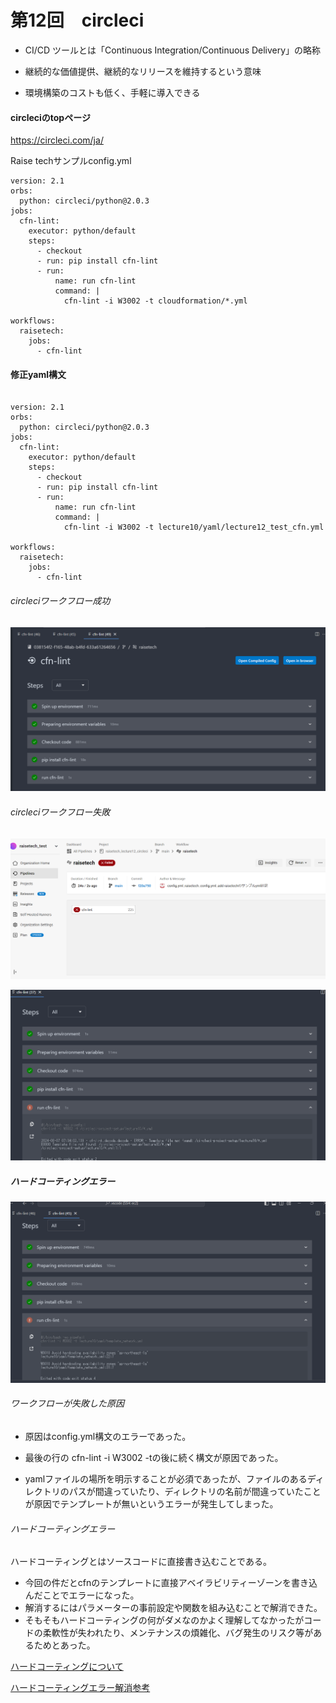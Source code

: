 # 第12回　circleci

- CI/CD ツールとは「Continuous Integration/Continuous Delivery」の略称

- 継続的な価値提供、継続的なリリースを維持するという意味

- 環境構築のコストも低く、手軽に導入できる


#### circleciのtopページ
https://circleci.com/ja/


Raise techサンプルconfig.yml

````
version: 2.1
orbs:
  python: circleci/python@2.0.3
jobs:
  cfn-lint:
    executor: python/default
    steps:
      - checkout
      - run: pip install cfn-lint
      - run:
          name: run cfn-lint
          command: |
            cfn-lint -i W3002 -t cloudformation/*.yml

workflows:
  raisetech:
    jobs:
      - cfn-lint
````


#### 修正yaml構文

````

version: 2.1
orbs:
  python: circleci/python@2.0.3
jobs:
  cfn-lint:
    executor: python/default
    steps:
      - checkout
      - run: pip install cfn-lint
      - run:
          name: run cfn-lint
          command: |
            cfn-lint -i W3002 -t lecture10/yaml/lecture12_test_cfn.yml

workflows:
  raisetech:
    jobs:
      - cfn-lint
````


###### circleciワークフロー成功
![img](.circleci/circleci_サンプルcfn-lint_success.png)


###### circleciワークフロー失敗

![img](.circleci/img：CircleCIワークフロー失敗時.png)


![img](.circleci/circleci_ワークフロー失敗_エラー内容.png)


##### ハードコーティングエラー

![img](.circleci/cfn_lint_ハードコーティングエラー.png)


###### ワークフローが失敗した原因

- 原因はconfig.yml構文のエラーであった。

- 最後の行の  cfn-lint -i W3002 -tの後に続く構文が原因であった。

- yamlファイルの場所を明示することが必須であったが、ファイルのあるディレクトリのパスが間違っていたり、ディレクトリの名前が間違っていたことが原因でテンプレートが無いというエラーが発生してしまった。

###### ハードコーティングエラー
ハードコーティングとはソースコードに直接書き込むことである。

- 今回の件だとcfnのテンプレートに直接アベイラビリティーゾーンを書き込んだことでエラーになった。
- 解消するにはパラメーターの事前設定や関数を組み込むことで解消できた。
- そもそもハードコーティングの何がダメなのかよく理解してなかったがコードの柔軟性が失われたり、メンテナンスの煩雑化、バグ発生のリスク等があるためとあった。


[ハードコーティングについて](https://teams.qiita.com/hard-coding-meaning-avoidance-beginner-guide/#:~:text=%E3%83%8F%E3%83%BC%E3%83%89%E3%82%B3%E3%83%BC%E3%83%87%E3%82%A3%E3%83%B3%E3%82%B0%E3%81%AF%E3%81%AA%E3%81%9C%E3%81%A0%E3%82%81%E3%81%AA%E3%81%AE%E3%81%8B&text=%E3%81%BE%E3%81%9A%E3%80%81%E3%82%B3%E3%83%BC%E3%83%89%E3%81%AE%E6%9F%94%E8%BB%9F%E6%80%A7,%E3%81%8C%E9%AB%98%E3%81%BE%E3%82%8B%E6%81%90%E3%82%8C%E3%81%8C%E3%81%82%E3%82%8A%E3%81%BE%E3%81%99%E3%80%82)

[ハードコーティングエラー解消参考](https://dev.classmethod.jp/articles/cfn-availavility-zone-notation/)




      





